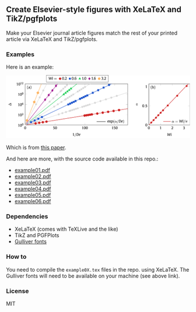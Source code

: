 ## Create Elsevier-style figures with XeLaTeX and TikZ/pgfplots

Make your Elsevier journal article figures match the rest of your printed article via XeLaTeX and TikZ/pgfplots. 

### Examples

Here is an example:

![alt](example.png)

Which is from [this paper](https://comp-physics.group/papers/bryngelson-EJM-19.pdf).

And here are more, with the source code available in this repo.:
* [example01.pdf](example01.pdf)
* [example02.pdf](example02.pdf)
* [example03.pdf](example03.pdf)
* [example04.pdf](example04.pdf)
* [example05.pdf](example05.pdf)
* [example06.pdf](example06.pdf)

### Dependencies

* XeLaTeX (comes with TeXLive and the like)
* TikZ and PGFPlots
* [Gulliver fonts](https://www.google.com/search?q=gulliver+font+download)

### How to

You need to compile the `example0X.tex` files in the repo. using XeLaTeX. The Gulliver fonts will need to be available on your machine (see above link).

### License

MIT
